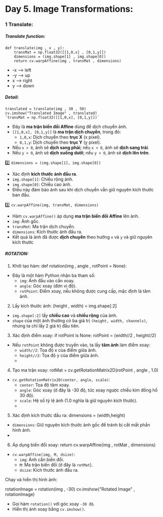 # Day 5. Image Transformations:

### 1 Translate:

##### Translate function:
    def translate(img , x , y):
        transMat = np.float32([[1,0,x] , [0,1,y]])
        dimensions = (img.shape[1] , img.shape[0])
        return cv.warpAffine(img , transMat , dimensions)

- -x --> left
- -y --> up
- x --> right
- y --> down

  
##### Detail:
    translated = translate(img , 30 , 50)
    cv.imshow("Translated Image" , translated)
    `transMat = np.float32([[1,0,x], [0,1,y]])`
  - Đây là **ma trận biến đổi Affine** dùng để dịch chuyển ảnh.
  - `[[1,0,x], [0,1,y]]` là **ma trận dịch chuyển**, trong đó:
      - `1,0,x`: Dịch chuyển theo **trục X** (x pixel). 
      - `0,1,y`: Dịch chuyển theo **trục Y** (y pixel).   
  - Nếu `x > 0`, ảnh sẽ **dịch sang phải**; nếu `x < 0`, ảnh sẽ **dịch sang trái**.  
  - Nếu `y > 0`, ảnh sẽ **dịch xuống dưới**; nếu `y < 0`, ảnh sẽ **dịch lên trên**.
    

2️⃣ `dimensions = (img.shape[1], img.shape[0])`
  - Xác định **kích thước ảnh đầu ra**.
  - `img.shape[1]`: Chiều rộng ảnh. 
  - `img.shape[0]`: Chiều cao ảnh.  
  - Điều này đảm bảo ảnh sau khi dịch chuyển vẫn giữ nguyên kích thước ban đầu.
    

3️⃣ `cv.warpAffine(img, transMat, dimensions)`
  - Hàm `cv.warpAffine()` áp dụng **ma trận biến đổi Affine** lên ảnh.
  - `img`: Ảnh gốc. 
  - `transMat`: Ma trận dịch chuyển.   
  - `dimensions`: Kích thước ảnh đầu ra.   
  - Kết quả là ảnh đã được **dịch chuyển** theo hướng `x` và `y` và giữ nguyên kích thước



##### ROTATION:

  1. Khởi tạo hàm:
  def rotation(img , angle , rotPoint = None):
  - Đây là một hàm Python nhận ba tham số:
      - `img`: Ảnh đầu vào cần xoay.
      - `angle`: Góc xoay (đơn vị độ).
      - `rotPoint`: Điểm xoay, nếu không được cung cấp, mặc định là tâm ảnh.
          
  2. Lấy kích thước ảnh:
  (height , width) = img.shape[:2]
  - `img.shape[:2]` lấy **chiều cao** và **chiều rộng** của ảnh.
  - `shape` của một ảnh thường có ba giá trị `(height, width, channels)`, nhưng ta chỉ lấy 2 giá trị đầu tiên.
  3. Xác định điểm xoay:
  if rotPoint is None:
      rotPoint = (width//2 , height//2)
  - Nếu `rotPoint` không được truyền vào, ta lấy **tâm ảnh** làm điểm xoay:      
      - `width//2`: Tọa độ x của điểm giữa ảnh.          
      - `height//2`: Tọa độ y của điểm giữa ảnh.    
      -   
  4. Tạo ma trận xoay:
  rotMat = cv.getRotationMatrix2D(rotPoint , angle , 1.0)
  - `cv.getRotationMatrix2D(center, angle, scale)`:
      - `center`: Tọa độ tâm xoay.
      - `angle`: Góc xoay (ở đây là -30 độ, tức xoay ngược chiều kim đồng hồ 30 độ).
      - `scale`: Hệ số tỷ lệ ảnh (1.0 nghĩa là giữ nguyên kích thước).
      - 
  5. Xác định kích thước đầu ra:
  dimensions = (width,height)
  - `dimensions`: Giữ nguyên kích thước ảnh gốc để tránh bị cắt mất phần hình ảnh.
  - 
  6. Áp dụng biến đổi xoay:
  return cv.warpAffine(img , rotMat , dimensions)
  - `cv.warpAffine(img, M, dsize)`:
      - `img`: Ảnh cần biến đổi.
      - `M`: Ma trận biến đổi (ở đây là `rotMat`).
      - `dsize`: Kích thước ảnh đầu ra.

  Chạy và hiển thị hình ảnh:

  rotationImage = rotation(img , -30)
  cv.imshow("Rotated Image" , rotationImage)
  - Gọi hàm `rotation()` với góc xoay `-30 độ`.
  - Hiển thị ảnh xoay bằng `cv.imshow()`.

